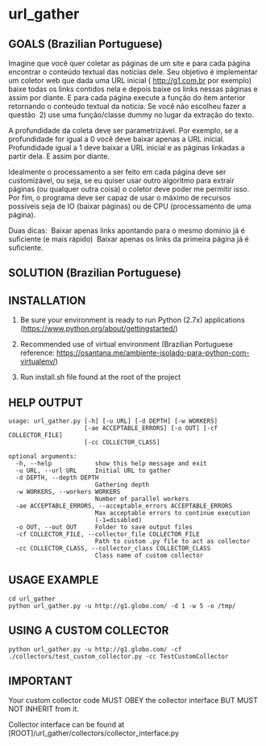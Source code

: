 url_gather
============

GOALS (Brazilian Portuguese)
-

Imagine que você quer coletar as páginas de um site e para cada página encontrar o conteúdo
textual das notícias dele.
Seu objetivo é implementar um coletor web que dada uma URL inicial (​
http://g1.com.br​
 por
exemplo) baixe todas os links contidos nela e depois baixe os links nessas páginas e assim por
diante. E para cada página execute a função do item anterior retornando o conteúdo textual da
notícia. Se você não escolheu fazer a questão ​
2) ​
use uma função/classe dummy no lugar da
extração do texto.

A profundidade da coleta deve ser parametrizável. Por exemplo, se a profundidade for igual a 0
você deve baixar apenas a URL inicial. Profundidade igual a 1 deve baixar a URL inicial e as
páginas linkadas a partir dela. E assim por diante.

Idealmente o processamento a ser feito em cada página deve ser customizável, ou seja, se eu
quiser usar outro algoritmo para extrair páginas (ou qualquer outra coisa) o coletor deve poder
me permitir isso.
Por fim, o programa deve ser capaz de usar o máximo de recursos possíveis seja de IO (baixar
páginas) ou de CPU (processamento de uma página).

Duas dicas:
­ Baixar apenas links apontando para o mesmo domínio já é suficiente (e mais rápido)
­ Baixar apenas os links da primeira página já é suficiente.


SOLUTION (Brazilian Portuguese)
-



INSTALLATION
-

1) Be sure your environment is ready to run Python (2.7x) applications (https://www.python.org/about/gettingstarted/)

2) Recommended use of virtual environment (Brazilian Portuguese reference: https://osantana.me/ambiente-isolado-para-python-com-virtualenv/)

3) Run install.sh file found at the root of the project


HELP OUTPUT
-

```
usage: url_gather.py [-h] [-u URL] [-d DEPTH] [-w WORKERS]
                     [-ae ACCEPTABLE_ERRORS] [-o OUT] [-cf COLLECTOR_FILE]
                     [-cc COLLECTOR_CLASS]

optional arguments:
  -h, --help            show this help message and exit
  -u URL, --url URL     Initial URL to gather
  -d DEPTH, --depth DEPTH
                        Gathering depth
  -w WORKERS, --workers WORKERS
                        Number of parallel workers
  -ae ACCEPTABLE_ERRORS, --acceptable_errors ACCEPTABLE_ERRORS
                        Max acceptable errors to continue execution
                        (-1=disabled)
  -o OUT, --out OUT     Folder to save output files
  -cf COLLECTOR_FILE, --collector_file COLLECTOR_FILE
                        Path to custom .py file to act as collector
  -cc COLLECTOR_CLASS, --collector_class COLLECTOR_CLASS
                        Class name of custom collector
```


USAGE EXAMPLE
-

```
cd url_gather
python url_gather.py -u http://g1.globo.com/ -d 1 -w 5 -o /tmp/
```

USING A CUSTOM COLLECTOR
-

```
python url_gather.py -u http://g1.globo.com/ -cf ./collectors/test_custom_collector.py -cc TestCustomCollector
```

IMPORTANT
-

Your custom collector code MUST OBEY the collector interface BUT MUST NOT INHERIT from it.

Collector interface can be found at [ROOT]/url_gather/collectors/collector_interface.py

